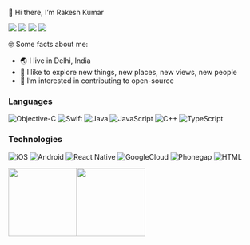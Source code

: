 👋 Hi there, I’m Rakesh Kumar

[![](https://img.shields.io/badge/Gmail-D14836?style=for-the-badge&logo=gmail&logoColor=white)](mailto:Rakeshkumar.sgnr@gmail.com)
[![](https://img.shields.io/badge/Stackoverflow-%23000000.svg?style=for-the-badge&logo=Stackoverflow&logoColor=white"/)](https://stackoverflow.com/users/1042817/rocky)
[![](https://img.shields.io/badge/LinkedIn-0077B5?style=for-the-badge&logo=linkedin&logoColor=white)](https://www.linkedin.com/in/rakesh-kumar-437aa652)
[![](https://img.shields.io/badge/Portfolio-EBD444?style=for-the-badge&logo=Portfolio&logoColor=white)](https://rockyy.github.io/)


🤓 Some facts about me:

- 🌏 I live in Delhi, India
- 🔭 I like to explore new things, new places, new views, new people
- 👀 I’m interested in contributing to open-source



### Languages

![Objective-C](https://img.shields.io/badge/-Objective_C-000?&logo=Objective-C&logoColor=007396)
![Swift](https://img.shields.io/badge/-Swift-000?&logo=Swift)
![Java](https://img.shields.io/badge/-Java-000?&logo=Java&logoColor=007396)
![JavaScript](https://img.shields.io/badge/-JavaScript-000?&logo=JavaScript)
![C++](https://img.shields.io/badge/-C++-000?&logo=cplusplus)
![TypeScript](https://img.shields.io/badge/-TypeScript-000?&logo=TypeScript)


### Technologies

![iOS](https://img.shields.io/badge/-iOS-000?&logo=ios&logoColor=F90)
![Android](https://img.shields.io/badge/-Android-000?&logo=android)
![React Native](https://img.shields.io/badge/-React_Native-000?&logo=react)
![GoogleCloud](https://img.shields.io/badge/-GoogleCloud-000?&logo=GoogleCloud)
![Phonegap](https://img.shields.io/badge/-Phonegap-000?&logo=Phonegap)
![HTML](https://img.shields.io/badge/-HTML-000?&logo=html5)

<a href="https://rockyy.github.io/"><img height="137px" src="https://github-readme-stats.vercel.app/api?username=rockyy&hide_title=true&hide_border=true&show_icons=true&include_all_commits=true&count_private=true&line_height=21&text_color=000&icon_color=000&bg_color=0,ea6161,ffc64d,fffc4d,52fa5a&theme=graywhite" /><img height="137px" src="https://github-readme-stats.vercel.app/api/top-langs/?username=rockyy&hide=html&hide_title=true&hide_border=true&layout=compact&langs_count=8&text_color=000&icon_color=fff&bg_color=0,52fa5a,4dfcff,c64dff&theme=graywhite" /></a>

